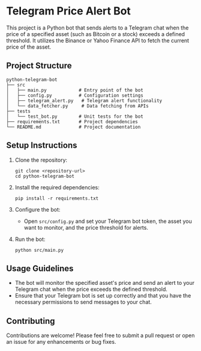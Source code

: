 # Telegram Price Alert Bot

This project is a Python bot that sends alerts to a Telegram chat when the price of a specified asset (such as Bitcoin or a stock) exceeds a defined threshold. It utilizes the Binance or Yahoo Finance API to fetch the current price of the asset.

## Project Structure

```
python-telegram-bot
├── src
│   ├── main.py            # Entry point of the bot
│   ├── config.py          # Configuration settings
│   ├── telegram_alert.py   # Telegram alert functionality
│   └── data_fetcher.py     # Data fetching from APIs
├── tests
│   └── test_bot.py        # Unit tests for the bot
├── requirements.txt       # Project dependencies
└── README.md              # Project documentation
```

## Setup Instructions

1. Clone the repository:
   ```
   git clone <repository-url>
   cd python-telegram-bot
   ```

2. Install the required dependencies:
   ```
   pip install -r requirements.txt
   ```

3. Configure the bot:
   - Open `src/config.py` and set your Telegram bot token, the asset you want to monitor, and the price threshold for alerts.

4. Run the bot:
   ```
   python src/main.py
   ```

## Usage Guidelines

- The bot will monitor the specified asset's price and send an alert to your Telegram chat when the price exceeds the defined threshold.
- Ensure that your Telegram bot is set up correctly and that you have the necessary permissions to send messages to your chat.

## Contributing

Contributions are welcome! Please feel free to submit a pull request or open an issue for any enhancements or bug fixes.
